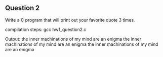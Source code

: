 ## Question 2

Write a C program that will print out your favorite quote 3 times.

compilation steps:
gcc hw1_question2.c

Output:
the inner machinations of my mind are an enigma
the inner machinations of my mind are an enigma
the inner machinations of my mind are an enigma 
